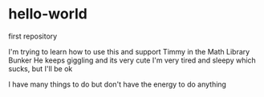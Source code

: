 # hello-world
first repository 

I'm trying to learn how to use this and support Timmy in the Math Library Bunker
He keeps giggling and its very cute
I'm very tired and sleepy which sucks, but I'll be ok

I have many things to do but don't have the energy to do anything
